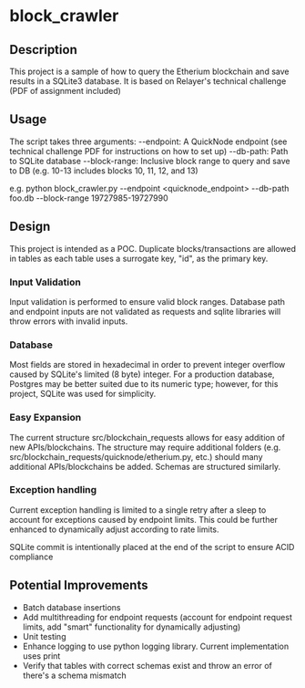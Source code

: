 # block_crawler

## Description
This project is a sample of how to query the Etherium blockchain and save results in a SQLite3 database. It is based on Relayer's technical challenge (PDF of assignment included)

## Usage
The script takes three arguments:
--endpoint: A QuickNode endpoint (see technical challenge PDF for instructions on how to set up)
--db-path: Path to SQLite database
--block-range: Inclusive block range to query and save to DB (e.g. 10-13 includes blocks 10, 11, 12, and 13)

e.g. 
python block_crawler.py --endpoint <quicknode_endpoint> --db-path foo.db --block-range 19727985-19727990

## Design
This project is intended as a POC. Duplicate blocks/transactions are allowed in tables as each table uses a surrogate key, "id", as the primary key.

### Input Validation
Input validation is performed to ensure valid block ranges. Database path and endpoint inputs are not validated as requests and sqlite libraries will throw errors with invalid inputs.

### Database
Most fields are stored in hexadecimal in order to prevent integer overflow caused by SQLite's limited (8 byte) integer. For a production database, Postgres may be better suited due to its numeric type; however, for this project, SQLite was used for simplicity.

### Easy Expansion
The current structure src/blockchain_requests allows for easy addition of new APIs/blockchains. The structure may require additional folders (e.g. src/blockchain_requests/quicknode/etherium.py, etc.) should many additional APIs/blockchains be added. Schemas are structured similarly.

### Exception handling
Current exception handling is limited to a single retry after a sleep to account for exceptions caused by endpoint limits. This could be further enhanced to dynamically adjust according to rate limits.

SQLite commit is intentionally placed at the end of the script to ensure ACID compliance

## Potential Improvements
- Batch database insertions
- Add multithreading for endpoint requests (account for endpoint request limits, add "smart" functionality for dynamically adjusting)
- Unit testing
- Enhance logging to use python logging library. Current implementation uses print
- Verify that tables with correct schemas exist and throw an error of there's a schema mismatch
